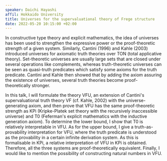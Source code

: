 ```yaml
---
speaker: Daichi Hayashi
affil: Hokkaido University
title: Universes for the supervaluational theory of Frege structure
date: 2022-05-20 10:15:00 +02:00
---
```

In constructive type theory and explicit mathematics, the idea of universes has been used to strengthen the expressive power or the proof-theoretic strength of a given system. 
Similarly, Cantini (1996) and Kahle (2003) introduced universes for axiomatic truth theories over TON (total applicative theory). 
Set-theoretic universes are usually large sets that are closed under several operations like complements, whereas truth-theoretic universes can be seen as quasi-truth predicates which satisfy some axioms for the truth predicate. 
Cantini and Kahle then showed that by adding the axiom assuring the existence of universes, several truth theories become proof-theoretically stronger.

<!--more-->

In this talk, I will formulate the theory VFU, an extension of Cantini's supervaluational truth theory VF (cf. Kahle, 2002) with the universe-generating axiom, and then prove that VFU has the same proof-theoretic strength as KPi (Kripke-Platek set theory with the recursively inaccessible universe) and T0 (Feferman's explicit mathematics with the inductive generation axiom). 
To determine the lower bound, I show that T0 is relatively interpretable in VFU. 
As for the upper bound, I give a truth-as-provability interpretation for VFU, where the truth predicate is understood as the provability in a certain infinite derivation system. 
As this is formalisable in KPi, a relative interpretation of VFU in KPi is obtained. 
Therefore, all the three systems are proof-theoretically equivalent. 
Finally, I would like to mention the possibility of constructing natural numbers in VFU.